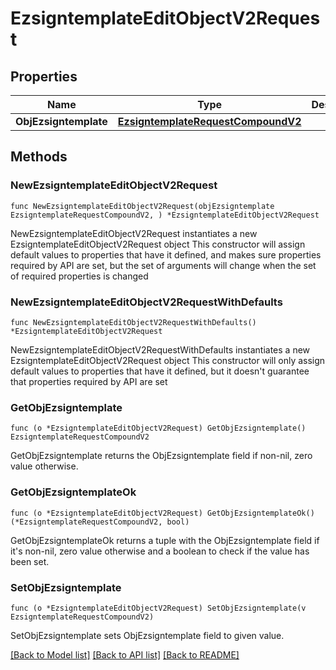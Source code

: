 # EzsigntemplateEditObjectV2Request

## Properties

Name | Type | Description | Notes
------------ | ------------- | ------------- | -------------
**ObjEzsigntemplate** | [**EzsigntemplateRequestCompoundV2**](EzsigntemplateRequestCompoundV2.md) |  | 

## Methods

### NewEzsigntemplateEditObjectV2Request

`func NewEzsigntemplateEditObjectV2Request(objEzsigntemplate EzsigntemplateRequestCompoundV2, ) *EzsigntemplateEditObjectV2Request`

NewEzsigntemplateEditObjectV2Request instantiates a new EzsigntemplateEditObjectV2Request object
This constructor will assign default values to properties that have it defined,
and makes sure properties required by API are set, but the set of arguments
will change when the set of required properties is changed

### NewEzsigntemplateEditObjectV2RequestWithDefaults

`func NewEzsigntemplateEditObjectV2RequestWithDefaults() *EzsigntemplateEditObjectV2Request`

NewEzsigntemplateEditObjectV2RequestWithDefaults instantiates a new EzsigntemplateEditObjectV2Request object
This constructor will only assign default values to properties that have it defined,
but it doesn't guarantee that properties required by API are set

### GetObjEzsigntemplate

`func (o *EzsigntemplateEditObjectV2Request) GetObjEzsigntemplate() EzsigntemplateRequestCompoundV2`

GetObjEzsigntemplate returns the ObjEzsigntemplate field if non-nil, zero value otherwise.

### GetObjEzsigntemplateOk

`func (o *EzsigntemplateEditObjectV2Request) GetObjEzsigntemplateOk() (*EzsigntemplateRequestCompoundV2, bool)`

GetObjEzsigntemplateOk returns a tuple with the ObjEzsigntemplate field if it's non-nil, zero value otherwise
and a boolean to check if the value has been set.

### SetObjEzsigntemplate

`func (o *EzsigntemplateEditObjectV2Request) SetObjEzsigntemplate(v EzsigntemplateRequestCompoundV2)`

SetObjEzsigntemplate sets ObjEzsigntemplate field to given value.



[[Back to Model list]](../README.md#documentation-for-models) [[Back to API list]](../README.md#documentation-for-api-endpoints) [[Back to README]](../README.md)


